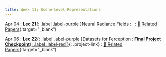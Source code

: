 ```yaml
---
title: Week 11; Scene-Level Representations
---
```


Apr 04
: **Lec 21**{: .label .label-purple }Neural Radiance Fields
: &nbsp;
  : [📃 Related Papers](/papers/#neural-radiance-fields-and-implicit-representations){:target="_blank"}
  <!-- : [Solution](#) -->

Apr 06
: **Lec 22**{: .label .label-purple }Datasets for Perception
: [**Final Project Checkpoint**{: .label .label-red }](/projects/#final-project){: .project-link}
  : [📃 Related Papers](/papers/#datasets){:target="_blank"}
  
<!-- Mar 24
: **Dis 11**{: .label .label-blue }[Paper discussion: NeRFs](#)
 -->